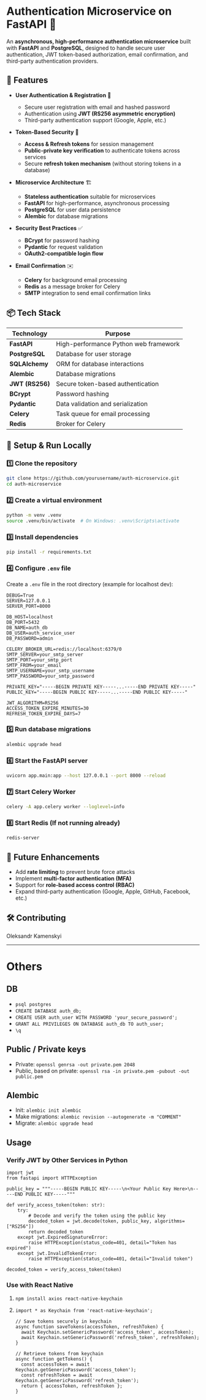 # **Authentication Microservice on FastAPI** 🔐  

An **asynchronous, high-performance authentication microservice** built with **FastAPI** and **PostgreSQL**, designed to handle secure user authentication, JWT token-based authorization, email confirmation, and third-party authentication providers.  

## **🚀 Features**  
- **User Authentication & Registration** 🔑  
  - Secure user registration with email and hashed password  
  - Authentication using **JWT (RS256 asymmetric encryption)**  
  - Third-party authentication support (Google, Apple, etc.)  
  
- **Token-Based Security** 🔐  
  - **Access & Refresh tokens** for session management  
  - **Public-private key verification** to authenticate tokens across services  
  - Secure **refresh token mechanism** (without storing tokens in a database)  
  
- **Microservice Architecture** 🏗  
  - **Stateless authentication** suitable for microservices  
  - **FastAPI** for high-performance, asynchronous processing  
  - **PostgreSQL** for user data persistence  
  - **Alembic** for database migrations  
  
- **Security Best Practices** ✅  
  - **BCrypt** for password hashing  
  - **Pydantic** for request validation  
  - **OAuth2-compatible login flow**  
  
- **Email Confirmation** ✉️  
  - **Celery** for background email processing  
  - **Redis** as a message broker for Celery  
  - **SMTP** integration to send email confirmation links  
  
## **📦 Tech Stack**  
| Technology  | Purpose |  
|-------------|---------|  
| **FastAPI**  | High-performance Python web framework |  
| **PostgreSQL**  | Database for user storage |  
| **SQLAlchemy**  | ORM for database interactions |  
| **Alembic**  | Database migrations |  
| **JWT (RS256)**  | Secure token-based authentication |  
| **BCrypt**  | Password hashing |  
| **Pydantic**  | Data validation and serialization |  
| **Celery**  | Task queue for email processing |  
| **Redis**  | Broker for Celery |

## **🔧 Setup & Run Locally**  

### **1️⃣ Clone the repository**  
```bash
git clone https://github.com/yourusername/auth-microservice.git
cd auth-microservice
```

### **2️⃣ Create a virtual environment**  
```bash
python -m venv .venv
source .venv/bin/activate  # On Windows: .venv\Scripts\activate
```

### **3️⃣ Install dependencies**  
```bash
pip install -r requirements.txt
```

### **4️⃣ Configure `.env` file**  
Create a `.env` file in the root directory (example for localhost dev):  
```env
DEBUG=True
SERVER=127.0.0.1
SERVER_PORT=8000

DB_HOST=localhost
DB_PORT=5432
DB_NAME=auth_db
DB_USER=auth_service_user
DB_PASSWORD=admin

CELERY_BROKER_URL=redis://localhost:6379/0
SMTP_SERVER=your_smtp_server
SMTP_PORT=your_smtp_port
SMTP_FROM=your_email
SMTP_USERNAME=your_smtp_username
SMTP_PASSWORD=your_smtp_password

PRIVATE_KEY="-----BEGIN PRIVATE KEY-----...-----END PRIVATE KEY-----"
PUBLIC_KEY="-----BEGIN PUBLIC KEY-----...-----END PUBLIC KEY-----"

JWT_ALGORITHM=RS256
ACCESS_TOKEN_EXPIRE_MINUTES=30
REFRESH_TOKEN_EXPIRE_DAYS=7
```

### **5️⃣ Run database migrations**  
```bash
alembic upgrade head
```

### **6️⃣ Start the FastAPI server**  
```bash
uvicorn app.main:app --host 127.0.0.1 --port 8000 --reload
```

### **7️⃣ Start Celery Worker**  
```bash
celery -A app.celery worker --loglevel=info
```

### **8️⃣ Start Redis (If not running already)**  
```bash
redis-server
```

## **📌 Future Enhancements**  
- Add **rate limiting** to prevent brute force attacks  
- Implement **multi-factor authentication (MFA)**  
- Support for **role-based access control (RBAC)**  
- Expand third-party authentication (Google, Apple, GitHub, Facebook, etc.)  

## **🛠 Contributing**  
Oleksandr Kamenskyi

---
# Others

## DB
- `psql postgres`
- `CREATE DATABASE auth_db;`
- `CREATE USER auth_user WITH PASSWORD 'your_secure_password';`
- `GRANT ALL PRIVILEGES ON DATABASE auth_db TO auth_user;`
- `\q`

## Public / Private keys
- Private: `openssl genrsa -out private.pem 2048`
- Public, based on private: `openssl rsa -in private.pem -pubout -out public.pem`

## Alembic
- Init: `alembic init alembic`
- Make migrations: `alembic revision --autogenerate -m "COMMENT"`
- Migrate: `alembic upgrade head`

## Usage

### Verify JWT by Other Services in Python
```
import jwt
from fastapi import HTTPException

public_key = """-----BEGIN PUBLIC KEY-----\n<Your Public Key Here>\n-----END PUBLIC KEY-----"""

def verify_access_token(token: str):
    try:
        # Decode and verify the token using the public key
        decoded_token = jwt.decode(token, public_key, algorithms=["RS256"])
        return decoded_token
    except jwt.ExpiredSignatureError:
        raise HTTPException(status_code=401, detail="Token has expired")
    except jwt.InvalidTokenError:
        raise HTTPException(status_code=401, detail="Invalid token")

decoded_token = verify_access_token(token)
```

### Use with React Native
1. `npm install axios react-native-keychain`

2. ```
   import * as Keychain from 'react-native-keychain';
   
   // Save tokens securely in keychain
   async function saveTokens(accessToken, refreshToken) {
     await Keychain.setGenericPassword('access_token', accessToken);
     await Keychain.setGenericPassword('refresh_token', refreshToken);
   }
   
   // Retrieve tokens from keychain
   async function getTokens() {
     const accessToken = await Keychain.getGenericPassword('access_token');
     const refreshToken = await Keychain.getGenericPassword('refresh_token');
     return { accessToken, refreshToken };
   } 
